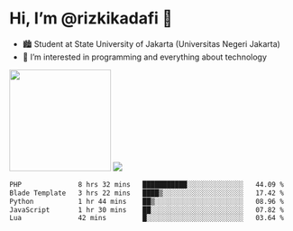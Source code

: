 # Hi, I’m @rizkikadafi 👋
- 🏙 Student at State University of Jakarta (Universitas Negeri Jakarta)
- 👀 I’m interested in programming and everything about technology
<img height="180em" src="https://github-readme-stats.vercel.app/api?username=rizkikadafi&show_icons=true&hide_border=true&&count_private=true&include_all_commits=true" />
<img src="https://github-readme-stats.vercel.app/api/top-langs/?username=rizkikadafi&show_icons=true&hide_border=true&&count_private=true&include_all_commits=true" />

<!--START_SECTION:waka-->

```txt
PHP              8 hrs 32 mins   ███████████░░░░░░░░░░░░░░   44.09 %
Blade Template   3 hrs 22 mins   ████▒░░░░░░░░░░░░░░░░░░░░   17.42 %
Python           1 hr 44 mins    ██▒░░░░░░░░░░░░░░░░░░░░░░   08.96 %
JavaScript       1 hr 30 mins    ██░░░░░░░░░░░░░░░░░░░░░░░   07.82 %
Lua              42 mins         █░░░░░░░░░░░░░░░░░░░░░░░░   03.64 %
```

<!--END_SECTION:waka-->

<!---
rizkikadafi/rizkikadafi is a ✨ special ✨ repository because its `README.md` (this file) appears on your GitHub profile.
You can click the Preview link to take a look at your changes.
--->
